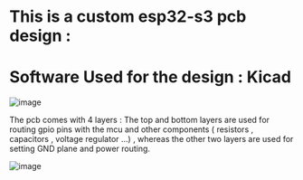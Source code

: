 # This is a custom esp32-s3 pcb design : 

# Software Used for the design :  Kicad 

![image](https://github.com/user-attachments/assets/701d2718-1373-4107-a9cf-9755365d3fca)



The pcb comes with 4 layers : The top and bottom layers are used for routing gpio pins with the mcu and other components ( resistors , capacitors , voltage regulator ...) , whereas the other two layers are used for setting GND plane and power routing.


![image](https://github.com/user-attachments/assets/de1f69d1-4183-4231-9baf-67abf473bf27)



